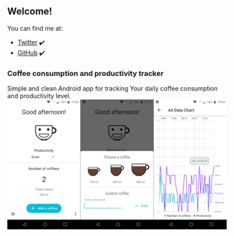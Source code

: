 ## Welcome!

You can find me at:
- [Twitter](https://twitter.com/omisie11) ✔️
- [GitHub](https://github.com/OMIsie11) ✔️

### Coffee consumption and productivity tracker
Simple and clean Android app for tracking Your daily coffee consumption and productivity level.
![CoffeeProductivityScreenshots](/images/coffee_productivity_screeshots.png)
